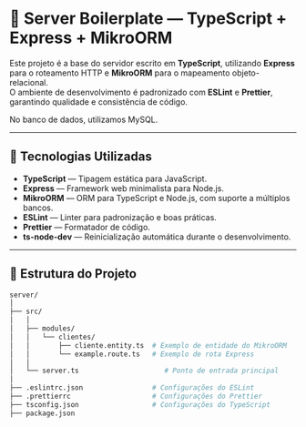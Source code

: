 # 🧩 Server Boilerplate — TypeScript + Express + MikroORM

Este projeto é a base do servidor escrito em **TypeScript**, utilizando **Express** para o roteamento HTTP e **MikroORM** para o mapeamento objeto-relacional.  
O ambiente de desenvolvimento é padronizado com **ESLint** e **Prettier**, garantindo qualidade e consistência de código.

No banco de dados, utilizamos MySQL.

---

## 🚀 Tecnologias Utilizadas

- **TypeScript** — Tipagem estática para JavaScript.
- **Express** — Framework web minimalista para Node.js.
- **MikroORM** — ORM para TypeScript e Node.js, com suporte a múltiplos bancos.
- **ESLint** — Linter para padronização e boas práticas.
- **Prettier** — Formatador de código.
- **ts-node-dev** — Reinicialização automática durante o desenvolvimento.

---

## 📁 Estrutura do Projeto

```bash
server/
│
├── src/
│   │
│   ├── modules/
│   │   └── clientes/
│   │       ├── cliente.entity.ts  # Exemplo de entidade do MikroORM
│   │       └── example.route.ts   # Exemplo de rota Express
│   │
│   └── server.ts                     # Ponto de entrada principal
│
├── .eslintrc.json                 # Configurações do ESLint
├── .prettierrc                    # Configurações do Prettier
├── tsconfig.json                  # Configurações do TypeScript
├── package.json
